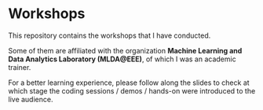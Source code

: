 # Workshops

This repository contains the workshops that I have conducted.

Some of them are affiliated with the organization **Machine Learning and Data Analytics Laboratory (MLDA@EEE)**, of which I was an academic trainer.

For a better learning experience, please follow along the slides to check at which stage the coding sessions / demos / hands-on were introduced to the live audience.
